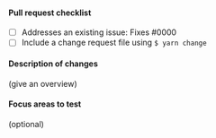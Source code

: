 <!--
!!!!!!! IMPORTANT !!!!!!!

Due to work we're currently doing to prepare master branch for our version 8 beta release,
please hold-off submitting the PR until around October 12 if it's not urgent.
If it is urgent, please submit the PR targeting the 7.0 branch.

This change does not apply to react-northstar contributors.

See https://github.com/microsoft/fluentui/issues/15222 for more details. Sorry for the inconvenience and short notice.
-->

#### Pull request checklist

- [ ] Addresses an existing issue: Fixes #0000
- [ ] Include a change request file using `$ yarn change`

#### Description of changes

(give an overview)

#### Focus areas to test

(optional)
